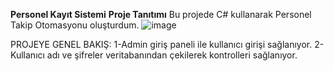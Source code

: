 **Personel Kayıt Sistemi**
**Proje Tanıtımı**
Bu projede C# kullanarak Personel Takip Otomasyonu oluşturdum. 
![image](https://github.com/mustafaarslanyazilim/Personel_Kayit_Projesi/assets/158520799/8066d9e1-c3a2-4d40-8437-af88783a2a02)

PROJEYE GENEL BAKIŞ:
1-Admin giriş paneli ile kullanıcı girişi sağlanıyor.
2-Kullanıcı adı ve şifreler veritabanından çekilerek kontrolleri sağlanıyor.
